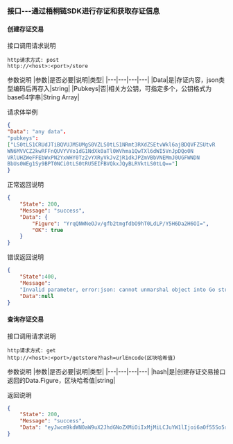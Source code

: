 ### 接口---通过梧桐链SDK进行存证和获取存证信息
#### 创建存证交易
接口调用请求说明
```
http请求方式: post
http://<host>:<port>/store
```
参数说明
|参数|是否必要|说明|类型|
|---|---|---|---|
|Data|是|存证内容，json类型编码后再存入|string|
|Pubkeys|否|相关方公钥，可指定多个，公钥格式为base64字串|String Array|

请求体举例
```json
{
"Data": "any data"，
"pubkeys": 
["LS0tLS1CRUdJTiBQVUJMSUMgS0VZLS0tLS1NRmt3RXdZSEtvWkl6ajBDQVFZSUtvR
WN6MVVCZ2kwRFFnQUVYVVo1dG1NdXk0aTl0WVhma1QwTXl6dWI5VnJpDQo0N
VRlUHZWeFFEbWxPN2YxWHY0TzZvYXRyVkJvZjR1dkJPZmVBbVNEMmJ0UGFWNDN
BbUs0WEg1Sy9BPT0NCi0tLS0tRU5EIFBVQkxJQyBLRVktLS0tLQ=="]
}
```

正常返回说明
```json
{
    "State": 200,
    "Message": "success",
    "Data": {
        "Figure": "YrqQNWNeOJv/gfb2tmgfdbO9hT0LdLP/Y5H6Da2H6OI=",
        "OK": true
    }
}
```
错误返回说明
```json
{
    "State":400,
    "Message":
    "Invalid parameter, error:json: cannot unmarshal object into Go struct field .Data of type string",
    "Data":null
}
```

#### 查询存证交易
接口调用请求说明
```
http请求方式: get
http://<host>:<port>/getstore?hash=urlEncode(区块哈希值)
```
参数说明
|参数|是否必要|说明|类型|
|---|---|---|---|
|hash|是|创建存证交易接口返回的Data.Figure，区块哈希值|string|


返回说明
```json
{
    "State": 200,
    "Message": "success",
    "Data": "eyJwcm9kdWN0aW9uX2JhdGNoZXMiOiIxMjMiLCJuYW1lIjoi6aOf55So5rK5IiwibWFudWZhY3R1cmVyIjoiWFhY6YWN5paZ5YWs5Y+4IiwiZG9zYWdlIjo1MDAuMCwibWFudWZhY3R1cmVfZGF0ZSI6MTY5ODgyMTIyMjcyMn0="
}
```